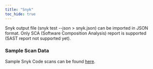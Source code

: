 ```yaml
---
title: "Snyk"
toc_hide: true
---
```

Snyk output file (snyk test \--json \> snyk.json) can be imported in
JSON format. Only SCA (Software Composition Analysis) report is supported (SAST report not supported yet).

### Sample Scan Data
Sample Snyk Code scans can be found [here](https://github.com/DefectDojo/django-DefectDojo/tree/master/unittests/scans/snyk_code).